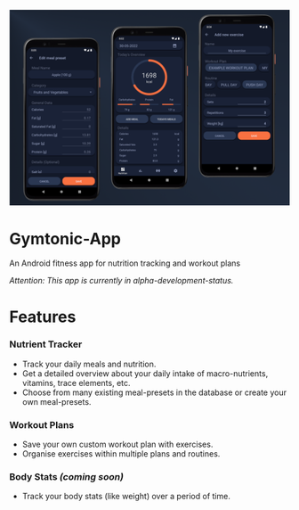 ![app showcase](resources/showcase.png)

# Gymtonic-App

An Android fitness app for nutrition tracking and workout plans

*Attention: This app is currently in alpha-development-status.*

# Features

### Nutrient Tracker
- Track your daily meals and nutrition.
- Get a detailed overview about your daily intake of macro-nutrients, vitamins, trace elements, etc.
- Choose from many existing meal-presets in the database or create your own meal-presets.

### Workout Plans
- Save your own custom workout plan with exercises.
- Organise exercises within multiple plans and routines.

### Body Stats *(coming soon)*
- Track your body stats (like weight) over a period of time.
